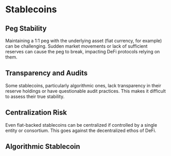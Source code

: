 # Stablecoins

## Peg Stability

Maintaining a 1:1 peg with the underlying asset (fiat currency, for example) can be challenging. Sudden market movements or lack of sufficient reserves can cause the peg to break, impacting DeFi protocols relying on them.

## Transparency and Audits

Some stablecoins, particularly algorithmic ones, lack transparency in their reserve holdings or have questionable audit practices. This makes it difficult to assess their true stability.

## Centralization Risk

Even fiat-backed stablecoins can be centralized if controlled by a single entity or consortium. This goes against the decentralized ethos of DeFi.

## Algorithmic Stablecoin
